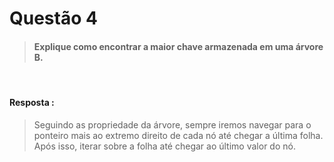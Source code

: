 # Questão 4

> #### Explique como encontrar a maior chave armazenada em uma árvore B. 

<br>

#### Resposta :
> Seguindo as propriedade da árvore, sempre iremos navegar para o ponteiro mais ao extremo direito de cada nó até chegar a última folha. Após isso, iterar sobre a folha até chegar ao último valor do nó.
